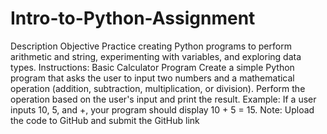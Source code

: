 # Intro-to-Python-Assignment
Description
Objective
Practice creating Python programs to perform arithmetic and string, experimenting with variables, and exploring data types.
Instructions:
Basic Calculator Program
Create a simple Python program that asks the user to input two numbers and a mathematical operation (addition, subtraction, multiplication, or division).
Perform the operation based on the user's input and print the result.
Example: If a user inputs 10, 5, and +, your program should display 10 + 5 = 15.
Note: Upload the code to GitHub and submit the GitHub link

